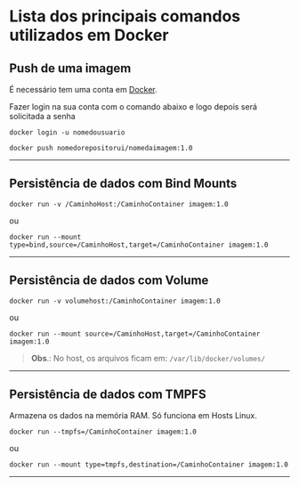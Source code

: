 # Lista dos principais comandos utilizados em Docker


## Push de uma imagem 

É necessário tem uma conta em [Docker](https://hub.docker.com/signup).

Fazer login na sua conta com o comando abaixo e logo depois será solicitada a senha   

```docker login -u nomedousuario```  

```docker push nomedorepositorui/nomedaimagem:1.0```    

---  

## Persistência de dados com Bind Mounts

```docker run -v /CaminhoHost:/CaminhoContainer imagem:1.0```   

ou    

```docker run --mount type=bind,source=/CaminhoHost,target=/CaminhoContainer imagem:1.0```    

---   

## Persistência de dados com Volume

```docker run -v volumehost:/CaminhoContainer imagem:1.0```   

ou    

```docker run --mount source=/CaminhoHost,target=/CaminhoContainer imagem:1.0```    

> **Obs**.: No host, os arquivos ficam em: `/var/lib/docker/volumes/`   

---   

## Persistência de dados com TMPFS

Armazena os dados na memória RAM. Só funciona em Hosts Linux.

```docker run --tmpfs=/CaminhoContainer imagem:1.0```   

ou    

```docker run --mount type=tmpfs,destination=/CaminhoContainer imagem:1.0```    

--- 
